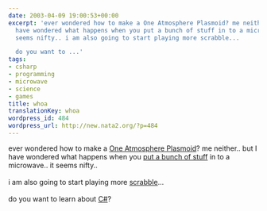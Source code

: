 ```yaml
---
date: 2003-04-09 19:00:53+00:00
excerpt: 'ever wondered how to make a One Atmosphere Plasmoid? me neither.. but I
  have wondered what happens when you put a bunch of stuff in to a microwave.. it
  seems nifty.. i am also going to start playing more scrabble...

  do you want to ...'
tags:
- csharp
- programming
- microwave
- science
- games
title: whoa
translationKey: whoa
wordpress_id: 484
wordpress_url: http://new.nata2.org/?p=484
---
```


ever wondered how to make a <a href="http://jnaudin.free.fr/html/oa_plasmoid.htm">One Atmosphere Plasmoid</a>? me neither.. but I have wondered what happens when you <a href="http://www.amasci.com/weird/microexp.html">put a bunch of stuff</a> in to a microwave.. it seems nifty.. <br/><br/>i am also going to start playing more <a href="http://www.isc.ro/">scrabble</a>...<br/><br/>
do you want to learn about <a href="http://vig.prenhall.com/samplechapter/013093285X.pdf">C</a><a href="http://c2.com/cgi/wiki?HistoryOfCsharp">#</a>?